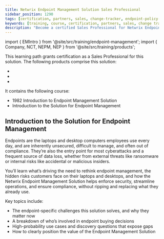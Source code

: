 ```yaml
---
title: Netwrix Endpoint Management Solution Sales Professional
sidebar_position: 1290
tags: [certification, partners, sales, change-tracker, endpoint-policy-manager, endpoint-protector, endpoint-management]
keywords: [training, course, certification, partners, sales, change tracker, endpoint policy manager, endpoint protector, endpoint management]
description: "Become a certified Sales Professional for Netwrix Endpoint Management"
---
```


import { EMIntro } from '@site/src/training/endpoint-management';
import { Company, NCT, NEPM, NEP } from '@site/src/training/products';


This learning path grants <Company /> certification as a Sales Professional for this solution. The following products comprise this solution:

* <NCT />
* <NEPM />
* <NEP />

It contains the following course:

* 1982 Introduction to <Company /> Endpoint Management Solution
* Introduction to the <Company /> Solution for Endpoint Management

<EMIntro />

## Introduction to the <Company /> Solution for Endpoint Management

Endpoints are the laptops and desktop computers employees use every day, and are inherently unsecured, difficult to manage, and often out of compliance. They’re also the entry point for most cyberattacks and a frequent source of data loss, whether from external threats like ransomware or internal risks like accidental or malicious insiders.

You’ll learn what’s driving the need to rethink endpoint management, the hidden risks customers face on their laptops and desktops, and how the Netwrix Endpoint Management Solution helps enforce security, streamline operations, and ensure compliance, without ripping and replacing what they already use.

Key topics include:
* The endpoint-specific challenges this solution solves, and why they matter now
* A breakdown of who’s involved in endpoint buying decisions
* High-probability use cases and discovery questions that expose gaps
* How to clearly position the value of the Endpoint Management Solution
